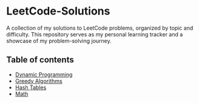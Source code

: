 # LeetCode-Solutions

A collection of my solutions to LeetCode problems, organized by topic and difficulty. This repository serves as my personal learning tracker and a showcase of my problem-solving journey.

## Table of contents

- [Dynamic Programming](#dynamic-programming)
- [Greedy Algorithms](#greedy)
- [Hash Tables](./Exercises/Hash%20Table/)
- [Math](./Exercises/Math/)
